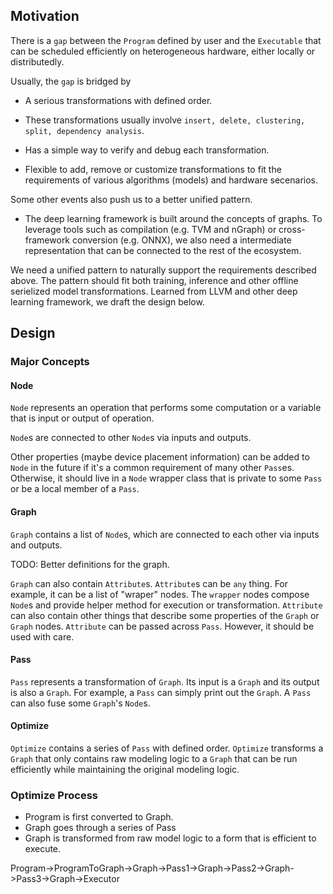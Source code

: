 ## Motivation

There is a `gap` between the `Program` defined by
user and the `Executable` that can be scheduled
efficiently on heterogeneous hardware, either locally
or distributedly.

Usually, the `gap` is bridged by

* A serious transformations with defined order.

* These transformations usually involve
`insert, delete, clustering, split, dependency analysis`.

* Has a simple way to verify and debug each transformation.

* Flexible to add, remove or customize transformations to fit
the requirements of various algorithms (models) and hardware secenarios.

Some other events also push us to a better unified pattern.

* The deep learning framework is built around the concepts of graphs.
To leverage tools such as compilation (e.g. TVM and nGraph) or
cross-framework conversion (e.g. ONNX), we also need a intermediate
representation that can be connected to the rest of the ecosystem.


We need a unified pattern to naturally support the requirements
described above. The pattern should fit both training, inference
and other offline serielized model transformations.
Learned from LLVM and other deep learning framework, we draft the
design below.


## Design

### Major Concepts

#### Node

`Node` represents an operation that performs some computation or
a variable that is input or output of operation.

`Node`s are connected to other `Node`s via inputs and outputs.

Other properties (maybe device placement information) can be added
to `Node` in the future if it's a
common requirement of many other `Pass`es. Otherwise, it should live
in a `Node` wrapper class that is private to some `Pass` or be
a local member of a `Pass`.

#### Graph

`Graph` contains a list of `Node`s, which are connected to
each other via inputs and outputs.

TODO: Better definitions for the graph.

`Graph` can also contain `Attribute`s. `Attribute`s
can be `any` thing. For example, it can be a list of "wraper"
nodes. The `wrapper` nodes compose `Node`s and provide
helper method for execution or transformation. `Attribute`
can also contain other things that describe some properties of
the `Graph` or `Graph` nodes. `Attribute` can be passed
across `Pass`. However, it should be used with care.

#### Pass

`Pass` represents a transformation of `Graph`. Its input
is a `Graph` and its output is also a `Graph`. For example,
a `Pass` can simply print out the `Graph`. A `Pass`
can also fuse some `Graph`'s `Node`s.

#### Optimize

`Optimize` contains a series of `Pass` with defined order.
`Optimize` transforms a `Graph` that only contains raw
modeling logic to a `Graph` that can be run efficiently while
maintaining the original modeling logic.


### Optimize Process

* Program is first converted to Graph.
* Graph goes through a series of Pass
* Graph is transformed from raw model logic to a
form that is efficient to execute.

Program->ProgramToGraph->Graph->Pass1->Graph->Pass2->Graph->Pass3->Graph->Executor
